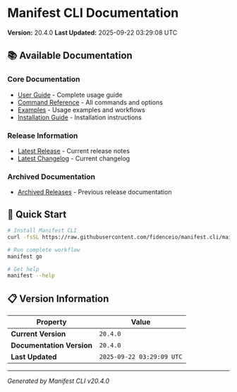 # Manifest CLI Documentation

**Version:** 20.4.0
**Last Updated:** 2025-09-22 03:29:08 UTC

## 📚 Available Documentation

### Core Documentation
- [User Guide](USER_GUIDE.md) - Complete usage guide
- [Command Reference](COMMAND_REFERENCE.md) - All commands and options
- [Examples](EXAMPLES.md) - Usage examples and workflows
- [Installation Guide](INSTALLATION.md) - Installation instructions

### Release Information
- [Latest Release](RELEASE_v20.4.0.md) - Current release notes
- [Latest Changelog](CHANGELOG_v20.4.0.md) - Current changelog

### Archived Documentation
- [Archived Releases](zArchive/) - Previous release documentation

## 🚀 Quick Start

```bash
# Install Manifest CLI
curl -fsSL https://raw.githubusercontent.com/fidenceio/manifest.cli/main/install-cli.sh | bash

# Run complete workflow
manifest go

# Get help
manifest --help
```

## 📋 Version Information

| Property | Value |
|----------|-------|
| **Current Version** | `20.4.0` |
| **Documentation Version** | `20.4.0` |
| **Last Updated** | `2025-09-22 03:29:09 UTC` |

---
*Generated by Manifest CLI v20.4.0*
